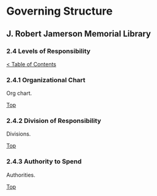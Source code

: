[0]: ../README.md
[2.4]: levels-of-responsibility.md

# Governing Structure
## J. Robert Jamerson Memorial Library
### 2.4 Levels of Responsibility
[< Table of Contents][0]

### 2.4.1 Organizational Chart [](#organizational-chart)
Org chart.

[Top][2.4]

### 2.4.2 Division of Responsibility [](#division-of-responsibility)
Divisions.

[Top][2.4]

### 2.4.3 Authority to Spend [](#authority-to-spend)
Authorities.

[Top][2.4]